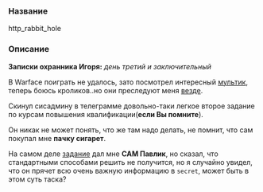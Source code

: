 ### Название

http_rabbit_hole

### Описание

**Записки охранника Игоря:** *день третий и заключительный*

В Warface поиграть не удалось, зато посмотрел интересный [мультик](https://www.youtube.com/watch?v=MmVLuKcmrY0), теперь боюсь кроликов..но они преследуют меня [везде](http://lib.ru/CARROLL/alisa_star.txt).

Скинул сисадмину в телеграмме довольно-таки легкое второе задание по курсам повышения квалификации(**если Вы помните**). 

Он никак не может понять, что же там надо делать, не помнит, что сам покупал мне **пачку сигарет**.

На самом деле [задание](http://ваш_сайт:7777) дал мне **САМ Павлик**, но сказал, что стандартными способами решить не получится, но я случайно увидел, что он прячет всю очень важную информацию в `secret`, может быть в этом суть таска?
